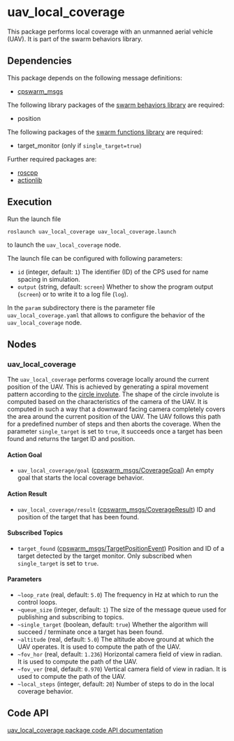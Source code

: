# uav_local_coverage

This package performs local coverage with an unmanned aerial vehicle (UAV). It is part of the swarm behaviors library.

## Dependencies
This package depends on the following message definitions:
* [cpswarm_msgs](https://cpswarm.github.io/cpswarm_msgs/html/index-msg.html)

The following library packages of the [swarm behaviors library](https://github.com/cpswarm/swarm_behaviors) are required:
* position

The following packages of the [swarm functions library](https://github.com/cpswarm/swarm_functions/) are required:
* target_monitor (only if `single_target=true`)

Further required packages are:
* [roscpp](https://wiki.ros.org/roscpp/)
* [actionlib](https://wiki.ros.org/actionlib/)

## Execution
Run the launch file
```
roslaunch uav_local_coverage uav_local_coverage.launch
```
to launch the `uav_local_coverage` node.

The launch file can be configured with following parameters:
* `id` (integer, default: `1`)
  The identifier (ID) of the CPS used for name spacing in simulation.
* `output` (string, default: `screen`)
  Whether to show the program output (`screen`) or to write it to a log file (`log`).

In the `param` subdirectory there is the parameter file `uav_local_coverage.yaml` that allows to configure the behavior of the `uav_local_coverage` node.

## Nodes

### uav_local_coverage
The `uav_local_coverage` performs coverage locally around the current position of the UAV. This is achieved by generating a spiral movement pattern according to the [circle involute](http://mathworld.wolfram.com/CircleInvolute.html). The shape of the circle involute is computed based on the characteristics of the camera of the UAV. It is computed in such a way that a downward facing camera completely covers the area around the current position of the UAV. The UAV follows this path for a predefined number of steps and then aborts the coverage. When the parameter `single_target` is set to `true`, it succeeds once a target has been found and returns the target ID and position.

#### Action Goal
* `uav_local_coverage/goal` ([cpswarm_msgs/CoverageGoal](https://cpswarm.github.io/cpswarm_msgs/html/action/Coverage.html))
  An empty goal that starts the local coverage behavior.

#### Action Result
* `uav_local_coverage/result` ([cpswarm_msgs/CoverageResult](https://cpswarm.github.io/cpswarm_msgs/html/action/Coverage.html))
  ID and position of the target that has been found.

#### Subscribed Topics
* `target_found` ([cpswarm_msgs/TargetPositionEvent](https://cpswarm.github.io/cpswarm_msgs/html/msg/TargetPositionEvent.html))
  Position and ID of a target detected by the target monitor. Only subscribed when `single_target` is set to `true`.

#### Parameters
* `~loop_rate` (real, default: `5.0`)
  The frequency in Hz at which to run the control loops.
* `~queue_size` (integer, default: `1`)
  The size of the message queue used for publishing and subscribing to topics.
* `~single_target` (boolean, default: `true`)
  Whether the algorithm will succeed / terminate once a target has been found.
* `~altitude` (real, default: `5.0`)
  The altitude above ground at which the UAV operates. It is used to compute the path of the UAV.
* `~fov_hor` (real, default: `1.236`)
  Horizontal camera field of view in radian. It is used to compute the path of the UAV.
* `~fov_ver` (real, default: `0.970`)
  Vertical camera field of view in radian. It is used to compute the path of the UAV.
* `~local_steps` (integer, default: `20`)
  Number of steps to do in the local coverage behavior.

## Code API
[uav_local_coverage package code API documentation](https://cpswarm.github.io/swarm_behaviors/uav_local_coverage/docs/html/files.html)
